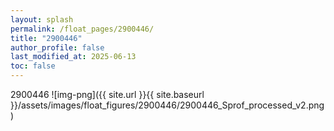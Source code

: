 ```yaml
---
layout: splash
permalink: /float_pages/2900446/
title: "2900446"
author_profile: false
last_modified_at: 2025-06-13
toc: false
---
```

 
2900446
![img-png]({{ site.url }}{{ site.baseurl }}/assets/images/float_figures/2900446/2900446_Sprof_processed_v2.png)
